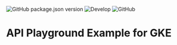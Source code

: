 ![GitHub package.json version](https://img.shields.io/github/package-json/v/raelcun/api-playground)
![Develop](https://github.com/raelcun/api-playground/workflows/Develop/badge.svg?branch=develop)
![GitHub](https://img.shields.io/github/license/raelcun/api-playground)

# API Playground Example for GKE
